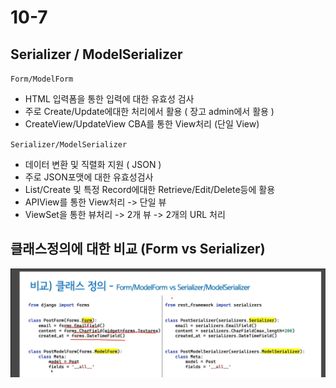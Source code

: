 # 10-7

## Serializer / ModelSerializer

`Form/ModelForm`

- HTML 입력폼을 통한 입력에 대한 유효성 검사
- 주로 Create/Update에대한 처리에서 활용 ( 장고 admin에서 활용 )
- CreateView/UpdateView CBA를 통한 View처리 (단일 View)

`Serializer/ModelSerializer`

- 데이터 변환 및 직렬화 지원 ( JSON )
- 주로 JSON포맷에 대한 유효성검사
- List/Create 및 특정 Record에대한 Retrieve/Edit/Delete등에 활용
- APIView를 통한 View처리 -> 단일 뷰
- ViewSet을 통한 뷰처리 -> 2개 뷰 -> 2개의 URL 처리


## 클래스정의에 대한 비교 (Form vs Serializer)

![클래스비교](img/10-7강(클래스정의비교).png)